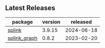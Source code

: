 ## Latest Releases
| package | version | released |
|--------------|-----------|-------------|
| [splink](https://github.com/moj-analytical-services/splink) | 3.9.15 | 2024-06-18 |
| [splink_graph](https://github.com/moj-analytical-services/splink_graph) | 0.8.2 | 2023-02-20 |
